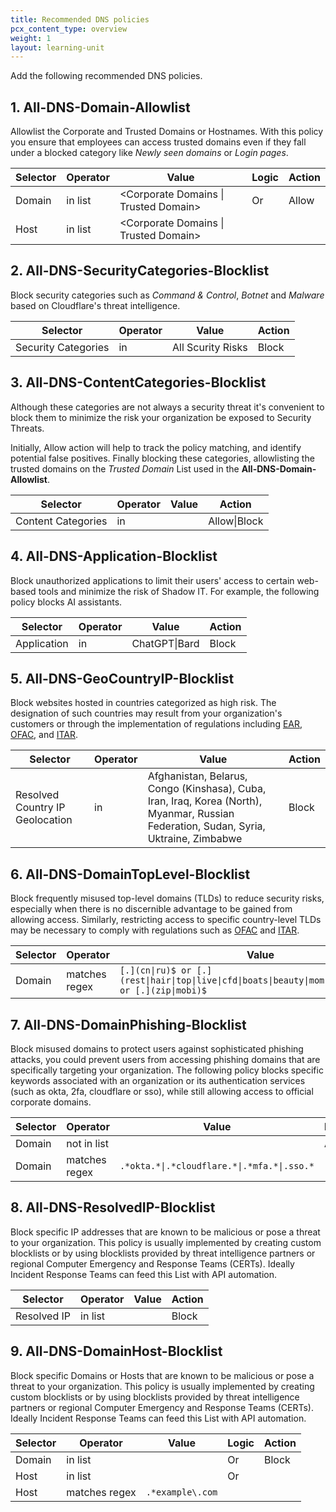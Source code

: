 ```yaml
---
title: Recommended DNS policies
pcx_content_type: overview
weight: 1
layout: learning-unit
---
```


Add the following recommended DNS policies.

## 1. All-DNS-Domain-Allowlist

Allowlist the Corporate and Trusted Domains or Hostnames. With this policy you ensure that employees can access trusted domains even if they fall under a blocked category like _Newly seen domains_ or _Login pages_.

| Selector | Operator | Value                                 | Logic | Action |
| -------- | -------- | ------------------------------------- | ----- | ------ |
| Domain   | in list  | <Corporate Domains \| Trusted Domain> | Or    | Allow  |
| Host     | in list  | <Corporate Domains \| Trusted Domain> |       |        |

## 2. All-DNS-SecurityCategories-Blocklist

Block security categories such as _Command & Control_, _Botnet_ and _Malware_ based on Cloudflare's threat intelligence.

| Selector            | Operator | Value             | Action |
| ------------------- | -------- | ----------------- | ------ |
| Security Categories | in       | All Scurity Risks | Block  |

## 3. All-DNS-ContentCategories-Blocklist

Although these categories are not always a security threat it's convenient to block them to minimize the risk your organization be exposed to Security Threats.

Initially, Allow action will help to track the policy matching, and identify potential false positives. Finally blocking these categories, allowlisting the trusted domains on the _Trusted Domain_ List used in the **All-DNS-Domain-Allowlist**.

| Selector           | Operator | Value            | Action       |
| ------------------ | -------- | ---------------- | ------------ |
| Content Categories | in       | <Security Risks> | Allow\|Block |

## 4. All-DNS-Application-Blocklist

Block unauthorized applications to limit their users' access to certain web-based tools and minimize the risk of Shadow IT. For example, the following policy blocks AI assistants.

| Selector    | Operator | Value         | Action |
| ----------- | -------- | ------------- | ------ |
| Application | in       | ChatGPT\|Bard | Block  |

## 5. All-DNS-GeoCountryIP-Blocklist

Block websites hosted in countries categorized as high risk. The designation of such countries may result from your organization's customers or through the implementation of regulations including [EAR](https://www.tradecompliance.pitt.edu/embargoed-and-sanctioned-countries), [OFAC](https://orpa.princeton.edu/export-controls/sanctioned-countries), and [ITAR](https://www.tradecompliance.pitt.edu/embargoed-and-sanctioned-countries).

| Selector                        | Operator | Value                                                                                                                                  | Action |
| ------------------------------- | -------- | -------------------------------------------------------------------------------------------------------------------------------------- | ------ |
| Resolved Country IP Geolocation | in       | Afghanistan, Belarus, Congo (Kinshasa), Cuba, Iran, Iraq, Korea (North), Myanmar, Russian Federation, Sudan, Syria, Uktraine, Zimbabwe | Block  |

## 6. All-DNS-DomainTopLevel-Blocklist

Block frequently misused top-level domains (TLDs) to reduce security risks, especially when there is no discernible advantage to be gained from allowing access. Similarly, restricting access to specific country-level TLDs may be necessary to comply with regulations such as [OFAC](https://orpa.princeton.edu/export-controls/sanctioned-countries) and [ITAR](https://www.tradecompliance.pitt.edu/embargoed-and-sanctioned-countries).

| Selector | Operator      | Value                                                                                                    | Action |
| -------- | ------------- | -------------------------------------------------------------------------------------------------------- | ------ |
| Domain   | matches regex | `[.](cn\|ru)$ or [.](rest\|hair\|top\|live\|cfd\|boats\|beauty\|mom\|skin\|okinawa)$ or [.](zip\|mobi)$` | Block  |

## 7. All-DNS-DomainPhishing-Blocklist

Block misused domains to protect users against sophisticated phishing attacks, you could prevent users from accessing phishing domains that are specifically targeting your organization. The following policy blocks specific keywords associated with an organization or its authentication services (such as okta, 2fa, cloudflare or sso), while still allowing access to official corporate domains.

| Selector | Operator      | Value                                       | Logic | Action |
| -------- | ------------- | ------------------------------------------- | ----- | ------ |
| Domain   | not in list   | <Corporate Domains>                         | And   | Block  |
| Domain   | matches regex | `.*okta.*\|.*cloudflare.*\|.*mfa.*\|.sso.*` |       |        |

## 8. All-DNS-ResolvedIP-Blocklist

Block specific IP addresses that are known to be malicious or pose a threat to your organization. This policy is usually implemented by creating custom blocklists or by using blocklists provided by threat intelligence partners or regional Computer Emergency and Response Teams (CERTs). Ideally Incident Response Teams can feed this List with API automation.

| Selector    | Operator | Value          | Action |
| ----------- | -------- | -------------- | ------ |
| Resolved IP | in list  | <IP Blocklist> | Block  |

## 9. All-DNS-DomainHost-Blocklist

Block specific Domains or Hosts that are known to be malicious or pose a threat to your organization. This policy is usually implemented by creating custom blocklists or by using blocklists provided by threat intelligence partners or regional Computer Emergency and Response Teams (CERTs). Ideally Incident Response Teams can feed this List with API automation.

| Selector | Operator      | Value              | Logic | Action |
| -------- | ------------- | ------------------ | ----- | ------ |
| Domain   | in list       | <Domain Blocklist> | Or    | Block  |
| Host     | in list       | <Host Blocklist>   | Or    |        |
| Host     | matches regex | `.*example\.com`   |       |        |
